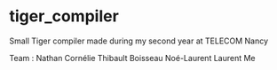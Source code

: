 # tiger_compiler
Small Tiger compiler made during my second year at TELECOM Nancy

Team : 
Nathan Cornélie
Thibault Boisseau
Noé-Laurent Laurent
Me

